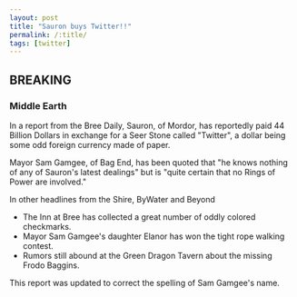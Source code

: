 ```yaml
---
layout: post
title: "Sauron buys Twitter!!"
permalink: /:title/
tags: [twitter]
---
```


## BREAKING
### Middle Earth</h3>

In a report from the Bree Daily, Sauron, of Mordor, has reportedly paid 44 Billion Dollars in exchange for a Seer Stone called "Twitter",
a dollar being some odd foreign currency made of paper.

Mayor Sam Gamgee, of Bag End, has been quoted that
"he knows nothing of any of Sauron's latest dealings" but
is "quite certain that no Rings of Power are involved."


In other headlines from the Shire, ByWater and Beyond

- The Inn at Bree has collected a great number of oddly colored checkmarks.</li>
- Mayor Sam Gamgee's daughter Elanor has won the tight rope walking contest.</li>
- Rumors still abound at the Green Dragon Tavern about the missing Frodo Baggins.</li>

This report was updated to correct the spelling of Sam Gamgee's name.

